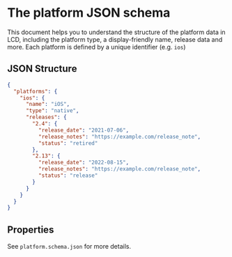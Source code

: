 # The platform JSON schema

This document helps you to understand the structure of the platform data in LCD, including the platform type, a display-friendly name, release data and more. Each platform is defined by a unique identifier (e.g. `ios`)

## JSON Structure

```json
{
  "platforms": {
    "ios": {
      "name": "iOS",
      "type": "native",
      "releases": {
        "2.4": {
          "release_date": "2021-07-06",
          "release_notes": "https://example.com/release_note",
          "status": "retired"
        },
        "2.13": {
          "release_date": "2022-08-15",
          "release_notes": "https://example.com/release_note",
          "status": "release"
        }
      }
    }
  }
}
```

## Properties

See `platform.schema.json` for more details.
